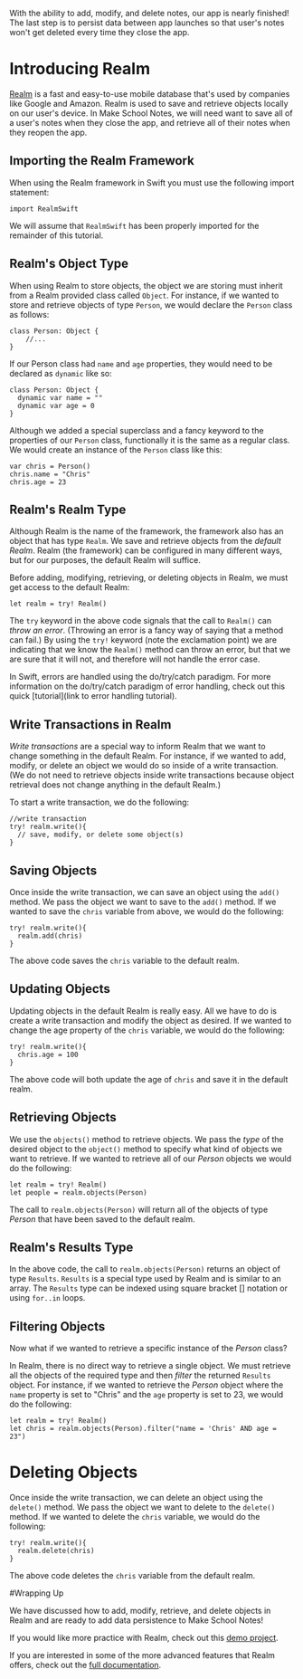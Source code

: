 With the ability to add, modify, and delete notes, our app is nearly finished! The last step is to persist data between app launches so that user's notes won't get deleted every time they close the app.

# Introducing Realm

[Realm](https://realm.io/) is a fast and easy-to-use mobile database that's used by companies like Google and Amazon. Realm is used to save and retrieve objects locally on our user's device. In Make School Notes, we will need want to save all of a user's notes when they close the app, and retrieve all of their notes when they reopen the app.

## Importing the Realm Framework

When using the Realm framework in Swift you must use the following import statement:

```
import RealmSwift
```

We will assume that `RealmSwift` has been properly imported for the remainder of this tutorial.

## Realm's Object Type

When using Realm to store objects, the object we are storing must inherit from a Realm provided class called `Object`. For instance, if we wanted to store and retrieve objects of type `Person`, we would declare the `Person` class as follows:

```
class Person: Object {
    //...
}
```

If our Person class had `name` and `age` properties, they would need to be declared as `dynamic` like so:

```
class Person: Object {
  dynamic var name = ""
  dynamic var age = 0
}
```

Although we added a special superclass and a fancy keyword to the properties of our `Person` class, functionally it is the same as a regular class. We would create an instance of the `Person` class like this:

```
var chris = Person()
chris.name = "Chris"
chris.age = 23
```

## Realm's Realm Type

Although Realm is the name of the framework, the framework also has an object that has type `Realm`. We save and retrieve objects from the *default Realm*. Realm (the framework) can be configured in many different ways, but for our purposes, the default Realm will suffice.

Before adding, modifying, retrieving, or deleting objects in Realm, we must get access to the default Realm:

```
let realm = try! Realm()
```

The `try` keyword in the above code signals that the call to `Realm()` can *throw an error*. (Throwing an error is a fancy way of saying that a method can fail.) By using the `try!` keyword (note the exclamation point) we are indicating that we know the `Realm()` method can throw an error, but that we are sure that it will not, and therefore will not handle the error case.

In Swift, errors are handled using the do/try/catch paradigm. For more information on the do/try/catch paradigm of error handling, check out this quick [tutorial](link to error handling tutorial).

## Write Transactions in Realm

*Write transactions* are a special way to inform Realm that we want to change something in the default Realm. For instance, if we wanted to add, modify, or delete an object we would do so inside of a write transaction. (We do not need to retrieve objects inside write transactions because object retrieval does not change anything in the default Realm.)

To start a write transaction, we do the following:

```
//write transaction
try! realm.write(){
  // save, modify, or delete some object(s)
}
```

## Saving Objects

Once inside the write transaction, we can save an object using the `add()` method. We pass the object we want to save to the `add()` method. If we wanted to save the `chris` variable from above, we would do the following:

```
try! realm.write(){
  realm.add(chris)
}
```

The above code saves the `chris` variable to the default realm.

## Updating Objects

Updating objects in the default Realm is really easy. All we have to do is create a write transaction and modify the object as desired. If we wanted to change the age property of the `chris` variable, we would do the following:

```
try! realm.write(){
  chris.age = 100
}
```

The above code will both update the age of `chris` and save it in the default realm.

## Retrieving Objects

We use the `objects()` method to retrieve objects. We pass the *type* of the desired object to the `object()` method to specify what kind of objects we want to retrieve. If we wanted to retrieve all of our *Person* objects we would do the following:

```
let realm = try! Realm()
let people = realm.objects(Person)
```

The call to `realm.objects(Person)` will return all of the objects of type *Person* that have been saved to the default realm.

## Realm's Results Type

In the above code, the call to `realm.objects(Person)` returns an object of type `Results`. `Results` is a special type used by Realm and is similar to an array. The `Results` type can be indexed using square bracket [] notation or using `for..in` loops.  

## Filtering Objects

Now what if we wanted to retrieve a specific instance of the *Person* class?

In Realm, there is no direct way to retrieve a single object. We must retrieve all the objects of the required type and then *filter* the returned `Results` object. For instance, if we wanted to retrieve the *Person* object where the `name` property is set to "Chris" and the `age` property is set to 23, we would do the following:

```
let realm = try! Realm()
let chris = realm.objects(Person).filter("name = 'Chris' AND age = 23")
```

# Deleting Objects

Once inside the write transaction, we can delete an object using the `delete()` method. We pass the object we want to delete to the `delete()` method. If we wanted to delete the `chris` variable, we would do the following:

```
try! realm.write(){
  realm.delete(chris)
}
```

The above code deletes the `chris` variable from the default realm.

#Wrapping Up

We have discussed how to add, modify, retrieve, and delete objects in Realm and are ready to add data persistence to Make School Notes!

If you would like more practice with Realm, check out this [demo project](http://github.com/orcudy/RealmDemo).

If you are interested in some of the more advanced features that Realm offers, check out the [full documentation](https://realm.io/docs/swift/latest/).
